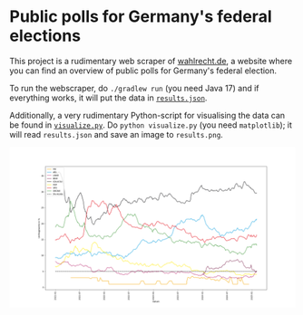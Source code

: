 # Public polls for Germany's federal elections

This project is a rudimentary web scraper of [wahlrecht.de](https://wahlrecht.de/umfragen), a website where you can find an overview of public polls for Germany's federal election.

To run the webscraper, do `./gradlew run` (you need Java 17) and if everything works, it will put the data in [`results.json`](./results.json).

Additionally, a very rudimentary Python-script for visualising the data can be found in [`visualize.py`](./visualize.py).
Do `python visualize.py` (you need `matplotlib`); it will read `results.json` and save an image to `results.png`.

![](./assets/results.png)
